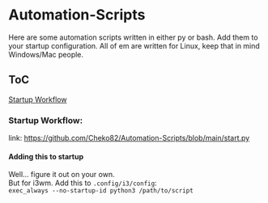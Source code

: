 # Automation-Scripts
Here are some automation scripts written in either py or bash. Add them to your startup configuration. All of em are written for Linux, keep that in mind Windows/Mac people.

## ToC
[Startup Workflow](https://github.com/Cheko82/Automation-Scripts/blob/main/start.py)


### Startup Workflow:
link: https://github.com/Cheko82/Automation-Scripts/blob/main/start.py<br>
#### Adding this to startup
Well... figure it out on your own.<br>
But for i3wm. Add this to `.config/i3/config`:<br>
`exec_always --no-startup-id python3 /path/to/script`

